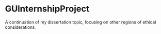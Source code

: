 # GUInternshipProject
A continuation of my dissertation topic, focusing on other regions of ethical considerations.
